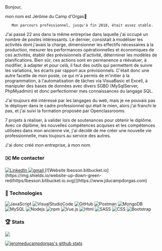 Bonjour,  

mon nom est Jérôme du Camp d'Orgas👋

       Mon parcours professionnel, jusqu'à fin 2018, était assez stable. 
J'ai passé 22 ans dans la même entreprise dans laquelle j'ai occupé un nombre de postes intéressants.
Le dernier, consistait à modéliser les activités dont j'avais la charge, dimensionner les effectifs nécessaires  à la production, mesurer 
les performances opérationnelles et économiques de ces activités, établir des prévisionnels d'activité, déterminer les modèles de planifications.
Bien sûr, ces actions sont en permanence a réévaluer, à modifier, à adapter et pour celà, il faut des outils qui permettent de suivre les variations, les écarts par rapport aux prévisionnels. 
C'était donc une autre facette de mon poste, ce qui m'a permis de m'initier à la programmation, à l'automatisation de tâches via VisuaBasic et Excell, à manipuler des bases de données avec divers SGBD (MySqlServer, PhpMyadmin) et donc perfectionner mes connaissances du langage SQL.

J'ai toujours été intéressé par les langages du web, mais je ne pouvais pas le déployer dans le cadre professionnel qui était le mien, alors j'ai franchi le pas, et j'ai suivi la formation proposée par Openclassrooms.

7 projets à réaliser, à valider lors de soutenances pour obtenir le diplôme.
Avec ce diplôme, les nouvelles compétences acquises et les compétences utilisées dans mon ancienne vie, j'ai décidé de me créer une nouvelle vie professionnelle, mais toujours au service des autres.

J'ai donc créé mon entreprise, à mon nom.

 <h3>✉️ Me contacter</h3>
<a href = "https://www.linkedin.com/in/jerome-du-camp-d-orgas-63830689" rel="nofollow">
<img src ="https://camo.githubusercontent.com/b7b7499f1d2dc2b70546dd287eeb9129aed00bf7f822b1863265fb9db32c69a9/68747470733a2f2f696d672e736869656c64732e696f2f62616467652f2d4c696e6b6564496e2d626c75653f6c6f676f3d6c696e6b6564696e" alt="LinkedIn" data-canonical-src="https://img.shields.io/badge/-LinkedIn-blue?logo=linkedin" style="max-width:100%;">
 </a>
 <a href="mailto:ducampdorgasjerome@gmail.com">
    <img src="https://camo.githubusercontent.com/f987d4ca416e32d61f4b92d404cc227d3a75f1d473d778ceeff44f3163a61715/68747470733a2f2f696d672e736869656c64732e696f2f62616467652f2d476d61696c2d626c61636b3f6c6f676f3d676d61696c" alt="gmail" data-canonical-src="https://img.shields.io/badge/-Gmail-black?logo=gmail" style="max-width:100%">
 </a>   
 [![Website lbesson.bitbucket.io](https://img.shields.io/website-up-down-green-red/https/lbesson.bitbucket.io.svg)](https://www.jducampdorgas.com)
   

 <h3>🔧 Technologies</h3>
<p>
 <!--Javascript-->
<img src="https://camo.githubusercontent.com/20238323aec31ef9ea89ffc9950352a7a3b129e5945d8ab1610f2e5af46122d2/68747470733a2f2f696d672e736869656c64732e696f2f62616467652f2d4a6176615363726970742d626c61636b3f6c6f676f3d6a617661736372697074" alt="JavaScript" title="JavaScript">
 <!--VisualStudioCode-->
<img
src="https://camo.githubusercontent.com/e85fd98e0f5ce82b82d9a34186bc9d0028c8af29a0d9065b730913e4d8ea5daa/68747470733a2f2f696d672e736869656c64732e696f2f62616467652f2d56697375616c53747564696f436f64652d626c75653f6c6f676f3d76697375616c73747564696f" alt="VisualStudioCode" title="VisualStudioCode">
 <!--GitHub-->
 <img
src="https://camo.githubusercontent.com/155facd106d0890140bf4edcf07580a0a2bc291b4cb15dbf4929d6e2acf5e000/68747470733a2f2f696d672e736869656c64732e696f2f62616467652f2d4769744875622d626c61636b3f6c6f676f3d676974687562" alt="GitHub" title="GitHub">
  <!--Postman-->
 <img
src="https://camo.githubusercontent.com/e05a3f84cf4c8cb5c5c71083fe80715ea29ec7ec39eba06d8a7b942a70fa775e/68747470733a2f2f696d672e736869656c64732e696f2f62616467652f2d506f73746d616e2d6f72616e67653f6c6f676f3d706f73746d616e" alt="Postman" title="Postman">
   <!--MongoDB-->
 <img
src="https://camo.githubusercontent.com/9ea011fa09081d9ff6a37f6a02914dbf98fa1f36c883e681b8b1c66b9982e79d/68747470733a2f2f696d672e736869656c64732e696f2f62616467652f2d4d6f6e676f44422d677265656e3f6c6f676f3d6d6f6e676f6462" alt="MongoDB" title="MongoDB">
    <!--MySQL-->
 <img
src="https://camo.githubusercontent.com/0ecb372a08198a8a95e93021d1e7ebda0d4be8d64eb05b84bcf5563415ab00c5/68747470733a2f2f696d672e736869656c64732e696f2f62616467652f2d4d7953514c2d6f72616e67653f6c6f676f3d6d7973716c" alt="MySQL" title="MySQL">
     <!--Nodejs-->
 <img
src="https://camo.githubusercontent.com/111de198bb56e7b4921e18f25820f053caec36a3d0c1308fa4239619540406bf/68747470733a2f2f696d672e736869656c64732e696f2f62616467652f2d4e6f64656a732d626c61636b3f6c6f676f3d4e6f64652e6a73" alt="Nodejs" title="Nodejs">
 <!--npm-->
 <img
src="https://camo.githubusercontent.com/c86fa899f92cd5c3be75287bba2e72e8554e59ad3e2fce7e1b3642b96a8097e0/68747470733a2f2f696d672e736869656c64732e696f2f6e706d2f762f6e706d2e7376673f6c6f676f3d6e706d" alt="npm" title="npm">
  <!--Vue.js-->
 <img
src="https://camo.githubusercontent.com/466156e318bdc08c227a13b77aecfcb285c4e65fab9c04b2e7d38204d3cc9cb6/68747470733a2f2f696d672e736869656c64732e696f2f62616467652f2d5675652e6a732d677265656e3f6c6f676f3d7675652e6a73" alt="Vue.js" title="Vue.js">
  <!--Html-->
 <img
src="https://camo.githubusercontent.com/2a662a49e84d05d3e8d9d719755e98f0d03b86189592e2a6ea61e240af58c4e9/68747470733a2f2f696d672e736869656c64732e696f2f62616467652f2d48544d4c352d4533344632363f6c6f676f3d68746d6c35266c6f676f436f6c6f723d7768697465" alt="Html" title="Html">
   <!--CSS-->
 <img
src="https://camo.githubusercontent.com/bbca6e72fef7c57bc81ffb2fc0c2127698f4af9a6581d6dfa83c30602bbd755c/68747470733a2f2f696d672e736869656c64732e696f2f62616467652f2d534153532d70696e6b3f6c6f676f3d73617373" alt="SASS" title="SASS">
    <!--SASS-->
 <img
src="https://camo.githubusercontent.com/1c9fee0edb1b29e957c99ce38eb4734f8e5d007f232706414406f1517832d271/68747470733a2f2f696d672e736869656c64732e696f2f62616467652f2d435353332d3135373242363f6c6f676f3d63737333" alt="CSS" title="CSS">
     <!--Bootstrap-->
 <img
src="https://camo.githubusercontent.com/98e5a29d3038fff4e2f89ad1f84d1b42e74313986675442b0ff386561f30b839/68747470733a2f2f696d672e736869656c64732e696f2f62616467652f2d426f6f7473747261702d3536334437433f6c6f676f3d626f6f747374726170" alt="Bootstrap" title="Bootstrap">
</p>

<h3>🏆 Stats</h3>
<p>
 <!--<img
src="https://camo.githubusercontent.com/425468f358dbb66c8a2dd5735bf7ac74d612ea348476c4531dd91caeadf090e2/68747470733a2f2f6b6f6d617265762e636f6d2f67687076632f3f757365726e616d653d616e746f696e65626f6c6c696e67657226636f6c6f723d79656c6c6f77" data-canonical-src="https://komarev.com/ghpvc/?username=JeromeduCampdOrgas&color=green">-->

</p>

![](https://komarev.com/ghpvc/?username=jeromeducampdorgas)


[![jeromeducampdorgas's github stats](https://github-readme-stats.vercel.app/api?username=jeromeducampdorgas&theme=blue-green)](https://github.com/jeromeducampdorgas/github-readme-stats)

